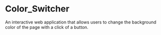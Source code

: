 # Color_Switcher
An interactive web application that allows users to change the background color of the page with a click of a button.
